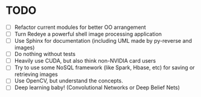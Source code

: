 # TODO
- [ ] Refactor current modules for better OO arrangement
- [ ] Turn Redeye a powerful shell image processing application
- [ ] Use Sphinx for documentation (including UML made by py-reverse and images)
- [ ] Do nothing without tests
- [ ] Heavily use CUDA, but also think non-NVIDIA card users
- [ ] Try to use some NoSQL framework (like Spark, Hbase, etc) for saving or retrieving images
- [ ] Use OpenCV, but understand the concepts.
- [ ] Deep learning baby! (Convolutional Networks or Deep Belief Nets)
